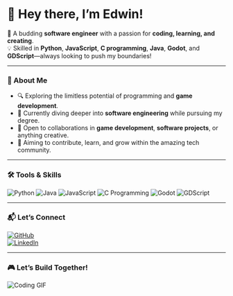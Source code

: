 # 👋 Hey there, I’m Edwin!  

🚀 A budding **software engineer** with a passion for **coding, learning, and creating**.  
💡 Skilled in **Python**, **JavaScript**, **C programming**, **Java**, **Godot**, and **GDScript**—always looking to push my boundaries!  

---

### 🌟 About Me  
- 🔍 Exploring the limitless potential of programming and **game development**.  
- 🌱 Currently diving deeper into **software engineering** while pursuing my degree.  
- 🤝 Open to collaborations in **game development**, **software projects**, or anything creative.  
- 💞 Aiming to contribute, learn, and grow within the amazing tech community.  

---

### 🛠️ Tools & Skills  
![Python](https://img.shields.io/badge/Python-3776AB?style=flat&logo=python&logoColor=white)  ![Java](https://img.shields.io/badge/Java-007396?style=flat&logo=java&logoColor=white)  ![JavaScript](https://img.shields.io/badge/JavaScript-F7DF1E?style=flat&logo=javascript&logoColor=black)  ![C Programming](https://img.shields.io/badge/C-00599C?style=flat&logo=c&logoColor=white)  ![Godot](https://img.shields.io/badge/Godot-478CBF?style=flat&logo=godot-engine&logoColor=white)  ![GDScript](https://img.shields.io/badge/GDScript-478CBF?style=flat&logo=godot-engine&logoColor=white)  

---

### 📬 Let’s Connect  
[![GitHub](https://img.shields.io/badge/GitHub-181717?style=flat&logo=github&logoColor=white)](https://github.com/blitzmanianc)  
[![LinkedIn](https://img.shields.io/badge/LinkedIn-0077B5?style=flat&logo=linkedin&logoColor=white)]([https://linkedin.com/in/your-profile](https://www.linkedin.com/in/edwin-eldho-955369296/))   

---

### 🎮 Let’s Build Together!  
![Coding GIF](https://media.giphy.com/media/L1R1tvI9svkIWwpVYr/giphy.gif)  


<!---
blitzmanianc/blitzmanianc is a ✨ special ✨ repository because its `README.md` (this file) appears on your GitHub profile.
You can click the Preview link to take a look at your changes.
--->
